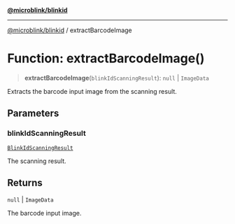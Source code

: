 [**@microblink/blinkid**](../README.md)

***

[@microblink/blinkid](../README.md) / extractBarcodeImage

# Function: extractBarcodeImage()

> **extractBarcodeImage**(`blinkIdScanningResult`): `null` \| `ImageData`

Extracts the barcode input image from the scanning result.

## Parameters

### blinkIdScanningResult

[`BlinkIdScanningResult`](../type-aliases/BlinkIdScanningResult.md)

The scanning result.

## Returns

`null` \| `ImageData`

The barcode input image.
